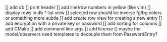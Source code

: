 [] add db
[] print header
[] add line/row numbers in yellow (like vim)
[] display rows in db
    * list view
[] selected row should be inverse fg/bg colors or something more subtle
[] add create row view for creating a new entry
[] add encryption with a private key or password
[] add sorting for columns
[] add CMake
[] add command line args
[] add license
[] maybe the model/observers need templates to decouple them from PasswordEntry?
